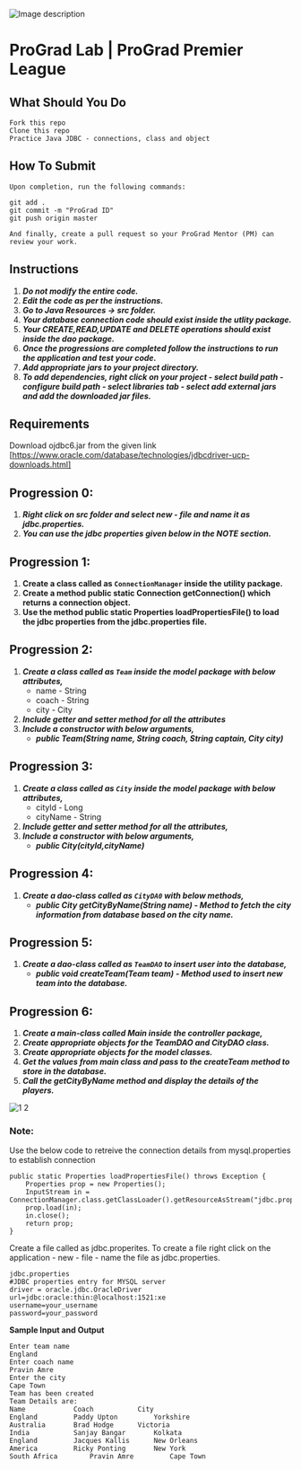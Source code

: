 ![Image description](https://i1.faceprep.in/ProGrad/face-logo-resized.png)

# ProGrad Lab | ProGrad Premier League



## What Should You Do
```
Fork this repo
Clone this repo
Practice Java JDBC - connections, class and object
```

## How To Submit
```
Upon completion, run the following commands:

git add .
git commit -m "ProGrad ID"
git push origin master

And finally, create a pull request so your ProGrad Mentor (PM) can review your work.
```

## Instructions

1. ***Do not modify the entire code.***
2. ***Edit the code as per the instructions.***
3. ***Go to Java Resources -> src folder.***
4. ***Your database connection code should exist inside the utlity package.***
5. ***Your CREATE,READ,UPDATE and DELETE operations should exist inside the dao package.***
6. ***Once the progressions are completed follow the instructions to run the application and test your code.***
7. ***Add appropriate jars to your project directory.***
8. ***To add dependencies, right click on your project - select build path - configure build path - select libraries tab - select add external jars and add the downloaded jar files.***

## Requirements
Download ojdbc6.jar from the given link [https://www.oracle.com/database/technologies/jdbcdriver-ucp-downloads.html]


## Progression 0:

1. ***Right click on src folder and select new - file and name it as jdbc.properties.***
2. ***You can use the jdbc properties given below in the NOTE section.***

## Progression 1:

1. **Create a class called as `ConnectionManager` inside the utility package.**
2. **Create a method public static Connection getConnection() which returns a connection object.** 
3. **Use the method public static Properties loadPropertiesFile() to load the jdbc properties from the jdbc.properties file.**

## Progression 2:

1. ***Create a class called as `Team` inside the model package with below attributes,***
	- name - String 
	- coach - String 
	- city - City 
2. ***Include getter and setter method for all the attributes***
3. ***Include a constructor with below arguments,***
	- ***public Team(String name, String coach, String captain, City city)***
 
 
## Progression 3:

1. ***Create a class called as `City` inside the model package with below attributes,*** 
	- cityld - Long 
	- cityName - String 
2. ***Include getter and setter method for all the attributes,***
3. ***Include a constructor with below arguments,***
	- ***public City(cityld,cityName)***


## Progression 4:

1. ***Create a dao-class called as `CityDA0` with below methods,***
	- ***public City getCityByName(String name) - Method to fetch the city information from database based on the city name.*** 

## Progression 5:

1. ***Create a dao-class called as `TeamDAO` to insert user into the database,***
	- ***public void createTeam(Team team) - Method used to insert new team into the database.***
	
## Progression 6:
1. ***Create a main-class called Main inside the controller package,***
2. ***Create appropriate objects for the TeamDAO and CityDAO class.***
3. ***Create appropriate objects for the model classes.***
4. ***Get the values from main class and pass to the createTeam method to store in the database.***
5. ***Call the getCityByName method and display the details of the players.***



![1 2](https://user-images.githubusercontent.com/61002120/76416050-5807d380-63c0-11ea-8d52-9e8750e800f9.png)


### Note:

Use the below code to retreive the connection details from mysql.properties to establish connection
```
public static Properties loadPropertiesFile() throws Exception {
	Properties prop = new Properties();	
	InputStream in = ConnectionManager.class.getClassLoader().getResourceAsStream("jdbc.properties");
	prop.load(in);
	in.close(); 
	return prop;
}
```  

Create a file called as jdbc.properites. To create a file right click on the application - new - file - name the file as jdbc.properties.
```
jdbc.properties
#JDBC properties entry for MYSQL server
driver = oracle.jdbc.OracleDriver
url=jdbc:oracle:thin:@localhost:1521:xe
username=your_username
password=your_password

```
**Sample Input and Output**
```
Enter team name 
England 
Enter coach name 
Pravin Amre 
Enter the city 
Cape Town
Team has been created 
Team Details are: 
Name 			Coach			City
England 		Paddy Upton     	Yorkshire
Australia 		Brad Hodge		Victoria
India 			Sanjay Bangar		Kolkata
England		 	Jacques Kallis		New Orleans
America 		Ricky Ponting		New York
South Africa 		Pravin Amre 		Cape Town
```
